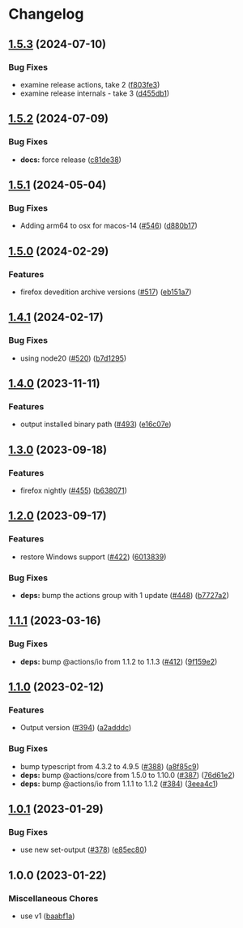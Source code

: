 # Changelog

## [1.5.3](https://github.com/hwine/setup-firefox/compare/setup-firefox-v1.5.2...setup-firefox-v1.5.3) (2024-07-10)


### Bug Fixes

* examine release actions, take 2 ([f803fe3](https://github.com/hwine/setup-firefox/commit/f803fe3b466d800df72889908405f85a288dad22))
* examine release internals - take 3 ([d455db1](https://github.com/hwine/setup-firefox/commit/d455db173214b22bef7029388a2894cdbbba9728))

## [1.5.2](https://github.com/hwine/setup-firefox/compare/setup-firefox-v1.5.1...setup-firefox-v1.5.2) (2024-07-09)


### Bug Fixes

* **docs:** force release ([c81de38](https://github.com/hwine/setup-firefox/commit/c81de38b4fba63de9e225cdcea92905b73c041bc))

## [1.5.1](https://github.com/browser-actions/setup-firefox/compare/setup-firefox-v1.5.0...setup-firefox-v1.5.1) (2024-05-04)


### Bug Fixes

* Adding arm64 to osx for macos-14 ([#546](https://github.com/browser-actions/setup-firefox/issues/546)) ([d880b17](https://github.com/browser-actions/setup-firefox/commit/d880b175f181fe0d1fbad6629de56872bfaf0146))

## [1.5.0](https://github.com/browser-actions/setup-firefox/compare/setup-firefox-v1.4.1...setup-firefox-v1.5.0) (2024-02-29)


### Features

* firefox devedition archive versions ([#517](https://github.com/browser-actions/setup-firefox/issues/517)) ([eb151a7](https://github.com/browser-actions/setup-firefox/commit/eb151a78a71e39af170d8510d66b4e7204853a94))

## [1.4.1](https://github.com/browser-actions/setup-firefox/compare/setup-firefox-v1.4.0...setup-firefox-v1.4.1) (2024-02-17)


### Bug Fixes

* using node20 ([#520](https://github.com/browser-actions/setup-firefox/issues/520)) ([b7d1295](https://github.com/browser-actions/setup-firefox/commit/b7d1295db99649993e97d0a01870e7c1f0a5100b))

## [1.4.0](https://github.com/browser-actions/setup-firefox/compare/setup-firefox-v1.3.0...setup-firefox-v1.4.0) (2023-11-11)


### Features

* output installed binary path ([#493](https://github.com/browser-actions/setup-firefox/issues/493)) ([e16c07e](https://github.com/browser-actions/setup-firefox/commit/e16c07ebedc21f9a09aabcb5b081200bb61fb309))

## [1.3.0](https://github.com/browser-actions/setup-firefox/compare/setup-firefox-v1.2.0...setup-firefox-v1.3.0) (2023-09-18)


### Features

* firefox nightly ([#455](https://github.com/browser-actions/setup-firefox/issues/455)) ([b638071](https://github.com/browser-actions/setup-firefox/commit/b638071cda49366abcca9eb674072123f5c5b34e))

## [1.2.0](https://github.com/browser-actions/setup-firefox/compare/setup-firefox-v1.1.1...setup-firefox-v1.2.0) (2023-09-17)


### Features

* restore Windows support ([#422](https://github.com/browser-actions/setup-firefox/issues/422)) ([6013839](https://github.com/browser-actions/setup-firefox/commit/6013839547aee35d36b4e705c9c044d7c789bb5b))


### Bug Fixes

* **deps:** bump the actions group with 1 update ([#448](https://github.com/browser-actions/setup-firefox/issues/448)) ([b7727a2](https://github.com/browser-actions/setup-firefox/commit/b7727a275849f856e9b379f6cd3b1c3009f0fa72))

## [1.1.1](https://github.com/browser-actions/setup-firefox/compare/setup-firefox-v1.1.0...setup-firefox-v1.1.1) (2023-03-16)


### Bug Fixes

* **deps:** bump @actions/io from 1.1.2 to 1.1.3 ([#412](https://github.com/browser-actions/setup-firefox/issues/412)) ([9f159e2](https://github.com/browser-actions/setup-firefox/commit/9f159e22432daecfcb5a1e8a2ee7d71bd3149437))

## [1.1.0](https://github.com/browser-actions/setup-firefox/compare/setup-firefox-v1.0.1...setup-firefox-v1.1.0) (2023-02-12)


### Features

* Output version ([#394](https://github.com/browser-actions/setup-firefox/issues/394)) ([a2adddc](https://github.com/browser-actions/setup-firefox/commit/a2adddcf8cd190325f47bb3b0fd0144374745885))


### Bug Fixes

* bump typescript from 4.3.2 to 4.9.5 ([#388](https://github.com/browser-actions/setup-firefox/issues/388)) ([a8f85c9](https://github.com/browser-actions/setup-firefox/commit/a8f85c9dfefee93d8db5ee3fc625bfbbd667e9e6))
* **deps:** bump @actions/core from 1.5.0 to 1.10.0 ([#387](https://github.com/browser-actions/setup-firefox/issues/387)) ([76d61e2](https://github.com/browser-actions/setup-firefox/commit/76d61e2aa8beb9f67bb18a379162b92f05031085))
* **deps:** bump @actions/io from 1.1.1 to 1.1.2 ([#384](https://github.com/browser-actions/setup-firefox/issues/384)) ([3eea4c1](https://github.com/browser-actions/setup-firefox/commit/3eea4c17e161f3542f7d87a6975880a74e3e7b6d))

## [1.0.1](https://github.com/browser-actions/setup-firefox/compare/setup-firefox-v1.0.0...setup-firefox-v1.0.1) (2023-01-29)


### Bug Fixes

* use new set-output ([#378](https://github.com/browser-actions/setup-firefox/issues/378)) ([e85ec80](https://github.com/browser-actions/setup-firefox/commit/e85ec80fd078bd4ef19bcede476f6f69ecdf3152))

## 1.0.0 (2023-01-22)


### Miscellaneous Chores

* use v1 ([baabf1a](https://github.com/browser-actions/setup-firefox/commit/baabf1a3410cf8af9ec825a31e7721680a165dd1))
